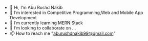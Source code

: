 - 👋 Hi, I’m Abu Rushd Nakib
- 👀 I’m interested in Competitive Programming,Web and Mobile App Development
- 🌱 I’m currently learning MERN Stack
- 💞️ I’m looking to collaborate on ...
- 📫 How to reach me "aburushdnakib99@gmail.com"

<!---
AbuRushdNakib99/AbuRushdNakib99 is a ✨ special ✨ repository because its `README.md` (this file) appears on your GitHub profile.
You can click the Preview link to take a look at your changes.
--->
